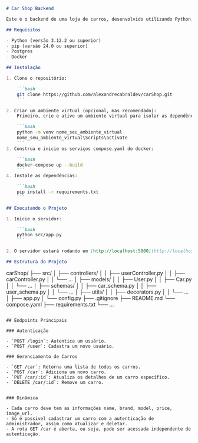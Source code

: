 ```markdown
# Car Shop Backend

Este é o backend de uma loja de carros, desenvolvido utilizando Python, Flask e Postgres. O projeto fornece APIs para autenticação, gerenciamento de carros e outras funcionalidades necessárias para a loja.

## Requisitos

- Python (versão 3.12.2 ou superior)
- pip (versão 24.0 ou superior)
- Postgres
- Docker

## Instalação

1. Clone o repositório:

    ```bash
    git clone https://github.com/alexandrecabraldev/carShop.git
    ```

2. Criar um ambiente virtual (opcional, mas recomendado):
    Primeiro, crie e ative um ambiente virtual para isolar as dependências do seu projeto:

    ```bash
    python -m venv nome_seu_ambiente_virtual
    nome_seu_ambiente_virtual\Scripts\activate
    ```
3. Construa e inicie os serviços compose.yaml do docker:

    ```bash
    docker-compose up --build
    ```
4. Instale as dependências:

    ```bash
    pip install -r requirements.txt
    ```

## Executando o Projeto

1. Inicie o servidor:

    ```bash
    python src/app.py
    ```

2. O servidor estará rodando em [http://localhost:5000](http://localhost:5000).

## Estrutura do Projeto

```
carShop/
├── src/
│   ├── controllers/
│   │   ├── userController.py
│   │   ├── carController.py
│   │   └── ...
│   ├── models/
│   │   ├── User.py
│   │   ├── Car.py
│   │   └── ...
│   ├── schemas/
│   │   ├── car_schema.py
│   │   ├── user_schema.py
│   │   └── ...
│   ├── utils/
│   │   ├── decorators.py
│   │   └── ...
│   ├── app.py
│   └── config.py
├── .gitignore
├── README.md
└── compose.yaml
├── requirements.txt
└── ...
```

## Endpoints Principais

### Autenticação

- `POST /login`: Autentica um usuário.
- `POST /user`: Cadastra um novo usuário.

### Gerenciamento de Carros

- `GET /car`: Retorna uma lista de todos os carros.
- `POST /car`: Adiciona um novo carro.
- `PUT /car/:id`: Atualiza os detalhes de um carro específico.
- `DELETE /car/:id`: Remove um carro.


### Dinâmica

- Cada carro deve tem as informações name, brand, model, price, image_url.
- Só é possivel cadastrar um carro com a autenticação de administrador, assim como atualizar e deletar.
- A rota GET /car é aberta, ou seja, pode ser acessada independente de autenticação.

```